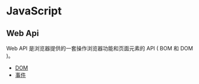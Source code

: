 # JavaScript

## Web Api

Web API 是浏览器提供的一套操作浏览器功能和页面元素的 API ( BOM 和 DOM )。

- [DOM](./DOM.md)
- [事件](./事件.md)